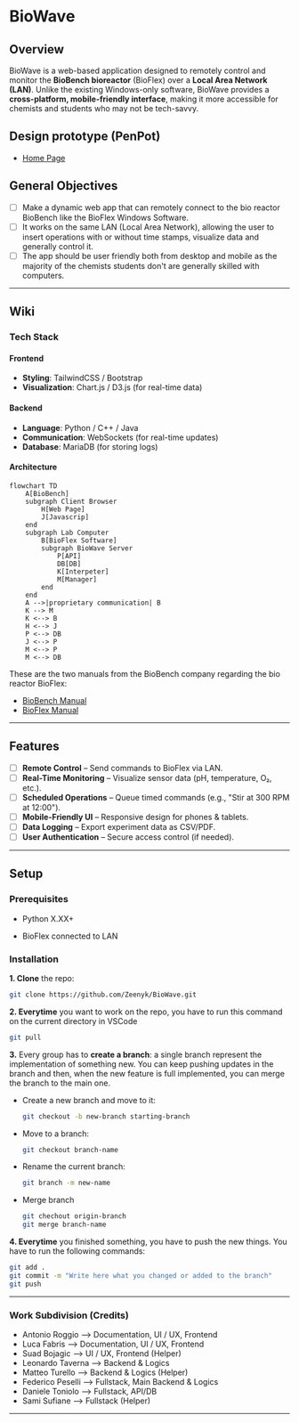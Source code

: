 # BioWave

## Overview  

BioWave is a web-based application designed to remotely control and monitor the **BioBench bioreactor** (BioFlex) over a **Local Area Network (LAN)**. Unlike the existing Windows-only software, BioWave provides a **cross-platform, mobile-friendly interface**, making it more accessible for chemists and students who may not be tech-savvy.

## Design prototype (PenPot)
- [Home Page](https://design.penpot.app/#/view?file-id=9f31952d-2d54-8169-8006-1327b5e0986d&page-id=9f31952d-2d54-8169-8006-13082bd4948d&section=interactions&index=0&share-id=749aaa04-8836-81c6-8006-13bc233b8c5f)

## General Objectives

* [ ] Make a dynamic web app that can remotely connect to the bio reactor BioBench like the BioFlex Windows Software.
* [ ] It works on the same LAN (Local Area Network), allowing the user to insert operations with or without time stamps, visualize data and generally control it.
* [ ] The app should be user friendly both from desktop and mobile as the majority of the chemists students don't are generally skilled with computers.

***

## Wiki

### Tech Stack

#### Frontend

* **Styling**: TailwindCSS / Bootstrap
* **Visualization**: Chart.js / D3.js (for real-time data)

#### Backend

* **Language**: Python / C++ / Java
* **Communication**: WebSockets (for real-time updates)
* **Database**: MariaDB (for storing logs)

#### Architecture

```mermaid
flowchart TD
    A[BioBench]
    subgraph Client Browser
        H[Web Page]
        J[Javascrip]
    end
    subgraph Lab Computer
        B[BioFlex Software]
        subgraph BioWave Server
            P[API]
            DB[DB]
            K[Interpeter]
            M[Manager]
        end
    end
    A -->|proprietary communication| B
    K --> M
    K <--> B
    H <--> J
    P <--> DB
    J <--> P
    M <--> P
    M <--> DB
```

These are the two manuals from the BioBench company regarding the bio reactor BioFlex:

* [BioBench Manual](./docs/manuals/BioBenchManual.pdf)  
* [BioFlex Manual](./docs/manuals/BioFlexManual.pdf)

***

## Features  

* [ ] **Remote Control** – Send commands to BioFlex via LAN.  
* [ ] **Real-Time Monitoring** – Visualize sensor data (pH, temperature, O₂, etc.).  
* [ ] **Scheduled Operations** – Queue timed commands (e.g., "Stir at 300 RPM at 12:00").  
* [ ] **Mobile-Friendly UI** – Responsive design for phones & tablets.  
* [ ] **Data Logging** – Export experiment data as CSV/PDF.  
* [ ] **User Authentication** – Secure access control (if needed).  

***

## Setup  

### Prerequisites  

* Python X.XX+

* BioFlex connected to LAN  

### Installation  

**1. Clone** the repo:  

  ```bash  
  git clone https://github.com/Zeenyk/BioWave.git
  ```

**2. Everytime** you want to work on the repo, you have to run this command on the current directory in VSCode

  ```bash  
  git pull
  ```

**3.** Every group has to **create a branch**: a single branch represent the implementation of something new. You can keep pushing updates in the branch and then, when the new feature is full implemented, you can merge the branch to the main one.

* Create a new branch and move to it:

  ```bash  
  git checkout -b new-branch starting-branch
  ```

* Move to a branch:

  ```bash  
  git checkout branch-name
  ```

* Rename the current branch:

  ```bash  
  git branch -m new-name
  ```

* Merge branch

  ```bash  
  git chechout origin-branch
  git merge branch-name
  ```

**4. Everytime** you finished something, you have to push the new things. You have to run the following commands:

  ```bash  
  git add .
  git commit -m "Write here what you changed or added to the branch"
  git push
  ```

***

### Work Subdivision (Credits)

* Antonio Roggio --> Documentation, UI / UX, Frontend
* Luca Fabris --> Documentation, UI / UX, Frontend
* Suad Bojagic --> UI / UX, Frontend (Helper)
* Leonardo Taverna --> Backend & Logics
* Matteo Turello --> Backend & Logics (Helper)
* Federico Peselli --> Fullstack, Main Backend & Logics
* Daniele Toniolo --> Fullstack, API/DB
* Sami Sufiane --> Fullstack (Helper)

***
